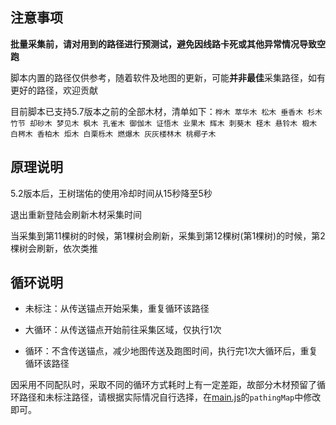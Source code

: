 ## 注意事项

**批量采集前，请对用到的路径进行预测试，避免因线路卡死或其他异常情况导致空跑**

脚本内置的路径仅供参考，随着软件及地图的更新，可能**并非最佳**采集路径，如有更好的路径，欢迎贡献

目前脚本已支持5.7版本之前的全部木材，清单如下：`桦木 萃华木 松木 垂香木 杉木 竹节 却砂木 梦见木 枫木 孔雀木 御伽木 证悟木 业果木 辉木 刺葵木 柽木 悬铃木 椴木 白梣木 香柏木 炬木 白栗栎木 燃爆木 灰灰楼林木 桃椰子木`

## 原理说明

5.2版本后，王树瑞佑的使用冷却时间从15秒降至5秒

退出重新登陆会刷新木材采集时间

当采集到第11棵树的时候，第1棵树会刷新，采集到第12棵树(第1棵树)的时候，第2棵树会刷新，依次类推

## 循环说明

* 未标注：从传送锚点开始采集，重复循环该路径

* 大循环：从传送锚点开始前往采集区域，仅执行1次

* 循环：不含传送锚点，减少地图传送及跑图时间，执行完1次大循环后，重复循环该路径

因采用不同配队时，采取不同的循环方式耗时上有一定差距，故部分木材预留了循环路径和未标注路径，请根据实际情况自行选择，在[main.js](main.js)的`pathingMap`中修改即可。

